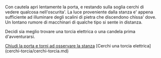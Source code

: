 Con cautela apri lentamente la porta, e restando sulla soglia cerchi di vedere
qualcosa nell'oscurita'.  La luce proveniente dalla stanza e' appena sufficiente
ad illuminare degli scalini di pietra che discendono chissa' dove. Un lontano
rumore di macchinari di qualche tipo si sente in distanza.

Decidi sia meglio trovare una torcia elettrica o una candela prima
d'avventurarsi.

[Chiudi la porta e torni ad osservare la stanza](../../libri-francesi.md)
[Cerchi una torcia elettrica] (cerchi-torcia/cerchi-torcia.md)
